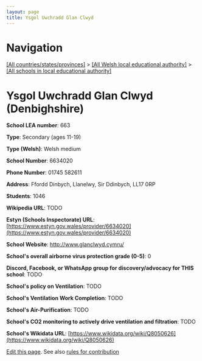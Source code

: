 ```yaml
---
layout: page
title: Ysgol Uwchradd Glan Clwyd
---
```

# Navigation

[[All countries/states/provinces]](../../..) > [[All Welsh local educational authority]](../..) > [[All schools in local educational authority]](..)

# Ysgol Uwchradd Glan Clwyd (Denbighshire)

**School LEA number**: 663

**Type**: Secondary (ages 11-19)

**Type (Welsh)**: Welsh medium

**School Number**: 6634020

**Phone Number**: 01745 582611

**Address**: Ffordd Dinbych, Llanelwy, Sir Ddinbych, LL17 0RP

**Students**: 1046

**Wikipedia URL**: TODO

**Estyn (Schools Inspectorate) URL**: [https://www.estyn.gov.wales/provider/6634020](https://www.estyn.gov.wales/provider/6634020)

**School Website**: http://www.glanclwyd.cymru/

**School's overall airborne virus protection grade (0-5)**: 0

**Discord, Facebook, or WhatsApp group for discovery/advocacy for THIS school**: TODO

**School's policy on Ventilation**: TODO

**School's Ventilation Work Completion**: TODO

**School's Air-Purification**: TODO

**School's CO2 monitoring to actively drive ventilation and filtration**: TODO

**School's Wikidata URL**: [https://www.wikidata.org/wiki/Q8050626](https://www.wikidata.org/wiki/Q8050626)




[Edit this page](https://github.com/ventilate-schools/Wales/edit/prif/./Denbighshire/Ysgol_Uwchradd_Glan_Clwyd.md). See also [rules for contribution](../../../contribution-rules/)
